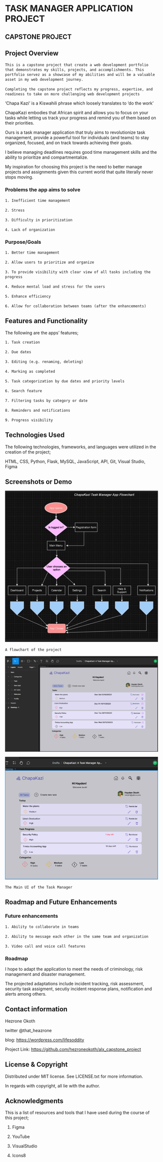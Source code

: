 # TASK MANAGER APPLICATION PROJECT

## CAPSTONE PROJECT

<!--- ## Project Objective

The objective of the capstone project is to create a web development portfolio that demonstrates your skills, projects, and accomplishments. This portfolio will serve as a showcase of your abilities and will be a valuable asset in your web development journey. By completing the capstone project, you will have a comprehensive portfolio that reflects your progress, expertise, and readiness to take on more challenging web development projects. --->

## Project Overview

<!--- Provide a brief description of the project, its purpose, and goals. Explain what problem the project aims to solve or what value it brings to users. --->

    This is a capstone project that create a web development portfolio that demonstrates my skills, projects, and accomplishments. This portfolio servez as a showcase of my abilities and will be a valuable asset in my web development journey.
    
    Completing the capstone project reflects my progress, expertise, and readiness to take on more challenging web development projects

‘Chapa Kazi’ is a Kiswahili phrase which loosely translates to ‘do the work’

ChapaKazi embodies that African spirit and allows you to focus on your tasks while letting us track your progress and remind you of them based on their priorities.

Ours is a task manager application that truly aims to revolutionize task management, provide a powerful tool for individuals (and teams) to stay organized, focused, and on track towards achieving their goals.

I believe managing deadlines requires good time management skills and the ability to prioritize and compartmentalize.

My inspiration for choosing this project is the need to better manage projects and assignments given this current world that quite literally never stops moving.

### Problems the app aims to solve

    1. Inefficient time management

    2. Stress

    3. Difficulty in prioritization

    4. Lack of organization

### Purpose/Goals

    1. Better time management

    2. Allow users to prioritize and organize

    3. To provide visibility with clear view of all tasks including the progress

    4. Reduce mental load and stress for the users

    5. Enhance efficiency

    6. Allow for collaboration between teams (after the enhancements)

## Features and Functionality

The following are the apps’ features;

    1. Task creation

    2. Due dates

    3. Editing (e.g. renaming, deleting)

    4. Marking as completed

    5. Task categorization by due dates and priority levels

    6. Search feature

    7. Filtering tasks by category or date

    8. Reminders and notifications

    9. Progress visibility

## Technologies Used

The following technologies, frameworks, and languages were utilized in the creation of the project;

HTML, CSS, Python, Flask, MySQL, JavaScript, API, Git, Visual Studio, Figma

## Screenshots or Demo

<!--- Include screenshots or a link to a live demo if available. Visual representations can help readers understand the project’s appearance and functionality. --->

![Alt text](<ChapaKazi Flowchart.jpg>)

    A flowchart of the project

![Alt text](<ChapaKazi Main UI.png>)

![Alt text](<ChapaKazi UI.png>)

    The Main UI of the Task Manager

## Roadmap and Future Enhancements

<!--- Share any future plans or potential improvements for the project. This could include additional features, performance optimizations, or scalability considerations. --->

### Future enhancements

    1. Ability to collaborate in teams

    2. Ability to message each other in the same team and organization

    3. Video call and voice call features

### Roadmap

I hope to adapt the application to meet the needs of criminology, risk management and disaster management.

The projected adaptations include incident tracking, risk assessment, security task assigment, secutiy incident response plans, notification and alerts among others.

## Contact information

Hezrone Okoth

twitter @that_heazrone

blog: https://wordpress.com/lifesoddity

Project Link: https://github.com/hezroneokoth/alx_capstone_project

## License & Copyright

Distributed under MIT license. See LICENSE.txt for more information.

In regards with copyright, all lie with the author.

## Acknowledgments

This is a list of resources and tools that I have used during the course of this project;

1. Figma

2. YouTube

3. VisualStudio

4. Icons8